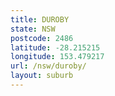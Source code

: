 ```yaml
---
title: DUROBY
state: NSW
postcode: 2486
latitude: -28.215215
longitude: 153.479217
url: /nsw/duroby/
layout: suburb
---
```

